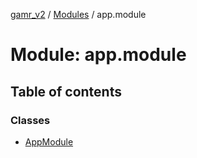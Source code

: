 [gamr_v2](../README.md) / [Modules](../modules.md) / app.module

# Module: app.module

## Table of contents

### Classes

- [AppModule](../classes/app_module.AppModule.md)
